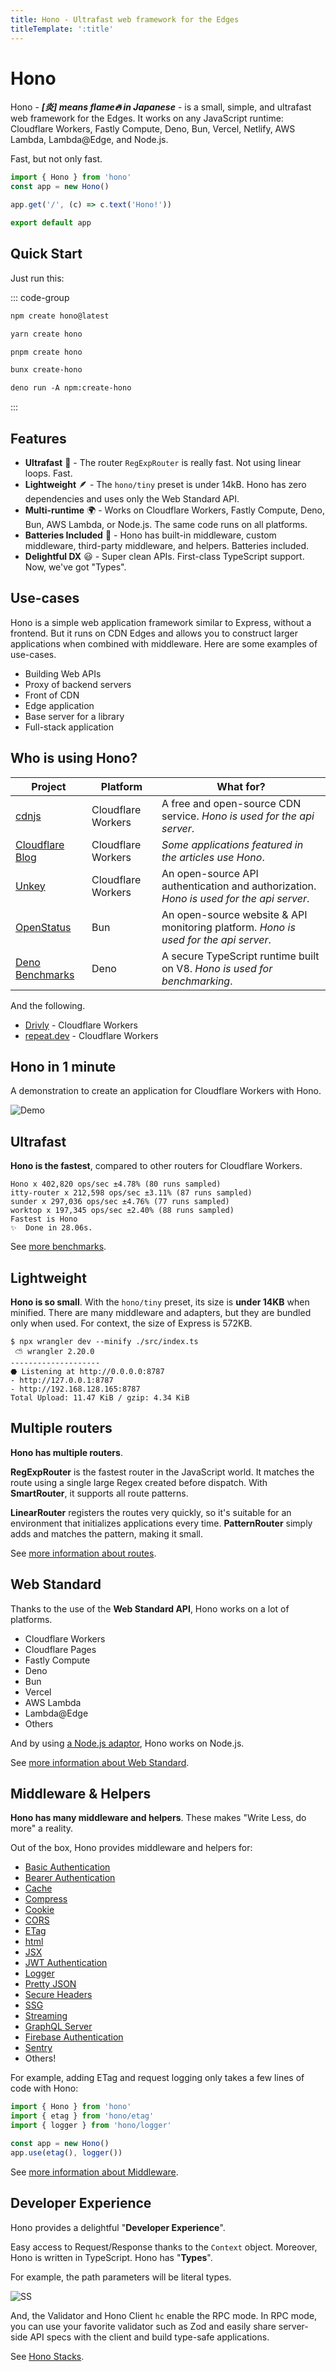 ```yaml
---
title: Hono - Ultrafast web framework for the Edges
titleTemplate: ':title'
---
```


# Hono

Hono - _**\[炎\] means flame🔥 in Japanese**_ - is a small, simple, and ultrafast web framework for the Edges.
It works on any JavaScript runtime: Cloudflare Workers, Fastly Compute, Deno, Bun, Vercel, Netlify, AWS Lambda, Lambda@Edge, and Node.js.

Fast, but not only fast.

```ts
import { Hono } from 'hono'
const app = new Hono()

app.get('/', (c) => c.text('Hono!'))

export default app
```

## Quick Start

Just run this:

::: code-group

```txt [npm]
npm create hono@latest
```

```txt [yarn]
yarn create hono
```

```txt [pnpm]
pnpm create hono
```

```txt [bun]
bunx create-hono
```

```txt [deno]
deno run -A npm:create-hono
```

:::

## Features

- **Ultrafast** 🚀 - The router `RegExpRouter` is really fast. Not using linear loops. Fast.
- **Lightweight** 🪶 - The `hono/tiny` preset is under 14kB. Hono has zero dependencies and uses only the Web Standard API.
- **Multi-runtime** 🌍 - Works on Cloudflare Workers, Fastly Compute, Deno, Bun, AWS Lambda, or Node.js. The same code runs on all platforms.
- **Batteries Included** 🔋 - Hono has built-in middleware, custom middleware, third-party middleware, and helpers. Batteries included.
- **Delightful DX** 😃 - Super clean APIs. First-class TypeScript support. Now, we've got "Types".

## Use-cases

Hono is a simple web application framework similar to Express, without a frontend.
But it runs on CDN Edges and allows you to construct larger applications when combined with middleware.
Here are some examples of use-cases.

- Building Web APIs
- Proxy of backend servers
- Front of CDN
- Edge application
- Base server for a library
- Full-stack application

## Who is using Hono?

| Project                                        | Platform           | What for?                                                                                 |
| ---------------------------------------------- | ------------------ | ------------------------------------------------------------------------------------------|
| [cdnjs](https://cdnjs.com)                     | Cloudflare Workers | A free and open-source CDN service. _Hono is used for the api server_.                    |
| [Cloudflare Blog](https://blog.cloudflare.com) | Cloudflare Workers | _Some applications featured in the articles use Hono_.                                    |
| [Unkey](https://unkey.dev/)                    | Cloudflare Workers | An open-source API authentication and authorization. _Hono is used for the api server_.   |
| [OpenStatus](https://openstatus.dev)           | Bun                | An open-source website & API monitoring platform. _Hono is used for the api server_.      |
| [Deno Benchmarks](https://deno.com/benchmarks) | Deno               | A secure TypeScript runtime built on V8. _Hono is used for benchmarking_.                 |

And the following.

- [Drivly](https://driv.ly/) - Cloudflare Workers
- [repeat.dev](https://repeat.dev/) - Cloudflare Workers

## Hono in 1 minute

A demonstration to create an application for Cloudflare Workers with Hono.

![Demo](/images/sc.gif)

## Ultrafast

**Hono is the fastest**, compared to other routers for Cloudflare Workers.

```
Hono x 402,820 ops/sec ±4.78% (80 runs sampled)
itty-router x 212,598 ops/sec ±3.11% (87 runs sampled)
sunder x 297,036 ops/sec ±4.76% (77 runs sampled)
worktop x 197,345 ops/sec ±2.40% (88 runs sampled)
Fastest is Hono
✨  Done in 28.06s.
```

See [more benchmarks](/concepts/benchmarks).

## Lightweight

**Hono is so small**. With the `hono/tiny` preset, its size is **under 14KB** when minified. There are many middleware and adapters, but they are bundled only when used. For context, the size of Express is 572KB.

```
$ npx wrangler dev --minify ./src/index.ts
 ⛅️ wrangler 2.20.0
--------------------
⬣ Listening at http://0.0.0.0:8787
- http://127.0.0.1:8787
- http://192.168.128.165:8787
Total Upload: 11.47 KiB / gzip: 4.34 KiB
```

## Multiple routers

**Hono has multiple routers**.

**RegExpRouter** is the fastest router in the JavaScript world. It matches the route using a single large Regex created before dispatch. With **SmartRouter**, it supports all route patterns.

**LinearRouter** registers the routes very quickly, so it's suitable for an environment that initializes applications every time. **PatternRouter** simply adds and matches the pattern, making it small.

See [more information about routes](/concepts/routers).

## Web Standard

Thanks to the use of the **Web Standard API**, Hono works on a lot of platforms.

- Cloudflare Workers
- Cloudflare Pages
- Fastly Compute
- Deno
- Bun
- Vercel
- AWS Lambda
- Lambda@Edge
- Others

And by using [a Node.js adaptor](https://github.com/honojs/node-server), Hono works on Node.js.

See [more information about Web Standard](/concepts/web-standard).

## Middleware & Helpers

**Hono has many middleware and helpers**. These makes "Write Less, do more" a reality.

Out of the box, Hono provides middleware and helpers for:

- [Basic Authentication](/middleware/builtin/basic-auth)
- [Bearer Authentication](/middleware/builtin/bearer-auth)
- [Cache](/middleware/builtin/cache)
- [Compress](/middleware/builtin/compress)
- [Cookie](/helpers/cookie)
- [CORS](/middleware/builtin/cors)
- [ETag](/middleware/builtin/etag)
- [html](/helpers/html)
- [JSX](/guides/jsx)
- [JWT Authentication](/middleware/builtin/jwt)
- [Logger](/middleware/builtin/logger)
- [Pretty JSON](/middleware/builtin/pretty-json)
- [Secure Headers](/middleware/builtin/secure-headers)
- [SSG](/helpers/ssg)
- [Streaming](/helpers/streaming)
- [GraphQL Server](https://github.com/honojs/middleware/tree/main/packages/graphql-server)
- [Firebase Authentication](https://github.com/honojs/middleware/tree/main/packages/firebase-auth)
- [Sentry](https://github.com/honojs/middleware/tree/main/packages/sentry)
- Others!

For example, adding ETag and request logging only takes a few lines of code with Hono:

```ts
import { Hono } from 'hono'
import { etag } from 'hono/etag'
import { logger } from 'hono/logger'

const app = new Hono()
app.use(etag(), logger())
```

See [more information about Middleware](/concepts/middleware).

## Developer Experience

Hono provides a delightful "**Developer Experience**".

Easy access to Request/Response thanks to the `Context` object.
Moreover, Hono is written in TypeScript. Hono has "**Types**".

For example, the path parameters will be literal types.

![SS](/images/ss.png)

And, the Validator and Hono Client `hc` enable the RPC mode. In RPC mode,
you can use your favorite validator such as Zod and easily share server-side API specs with the client and build type-safe applications.

See [Hono Stacks](/concepts/stacks).
